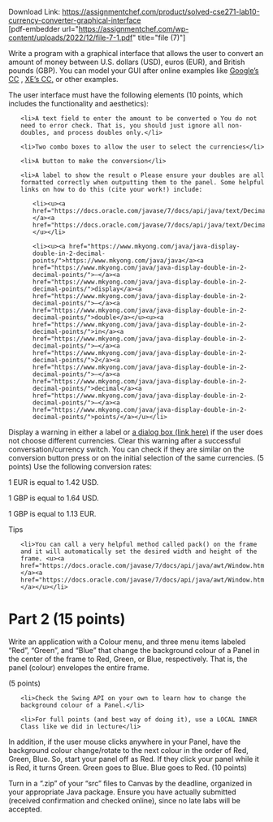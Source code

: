 Download Link: https://assignmentchef.com/product/solved-cse271-lab10-currency-converter-graphical-interface
<br>
[pdf-embedder url="https://assignmentchef.com/wp-content/uploads/2022/12/file-7-1.pdf" title="file (7)"]

Write a program with a graphical interface that allows the user to convert an amount of money between U.S. dollars (USD), euros (EUR), and British pounds (GBP). You can model your GUI after online examples like <u><a href="https://www.google.com/search?q=google+currency+converter">Google’s CC</a></u> , <u><a href="http://www.xe.com/">XE’s CC</a></u><a href="http://www.xe.com/">,</a> or other examples.

The user interface must have the following elements (10 points, which includes the functionality and aesthetics):
<ul>
 	<li>A text field to enter the amount to be converted o You do not need to error check. That is, you should just ignore all non-doubles, and process doubles only.</li>
 	<li>Two combo boxes to allow the user to select the currencies</li>
 	<li>A button to make the conversion</li>
 	<li>A label to show the result o Please ensure your doubles are all formatted correctly when outputting them to the panel. Some helpful links on how to do this (cite your work!) include:
<ul>
 	<li><u><a href="https://docs.oracle.com/javase/7/docs/api/java/text/DecimalFormat.html">https://docs.oracle.com/javase/7/docs/api/java/text/D </a><a href="https://docs.oracle.com/javase/7/docs/api/java/text/DecimalFormat.html">html</a></u></li>
 	<li><u><a href="https://www.mkyong.com/java/java-display-double-in-2-decimal-points/">https://www.mkyong.com/java/java</a><a href="https://www.mkyong.com/java/java-display-double-in-2-decimal-points/">–</a><a href="https://www.mkyong.com/java/java-display-double-in-2-decimal-points/">display</a><a href="https://www.mkyong.com/java/java-display-double-in-2-decimal-points/">–</a><a href="https://www.mkyong.com/java/java-display-double-in-2-decimal-points/">double</a></u><u><a href="https://www.mkyong.com/java/java-display-double-in-2-decimal-points/">in</a><a href="https://www.mkyong.com/java/java-display-double-in-2-decimal-points/">–</a><a href="https://www.mkyong.com/java/java-display-double-in-2-decimal-points/">2</a><a href="https://www.mkyong.com/java/java-display-double-in-2-decimal-points/">–</a><a href="https://www.mkyong.com/java/java-display-double-in-2-decimal-points/">decimal</a><a href="https://www.mkyong.com/java/java-display-double-in-2-decimal-points/">–</a><a href="https://www.mkyong.com/java/java-display-double-in-2-decimal-points/">points/</a></u></li>
</ul>
</li>
</ul>
Display a warning in either a label or <u><a href="https://docs.oracle.com/javase/tutorial/uiswing/components/dialog.html">a dialog box (link here)</a></u> if the user does not choose different currencies. Clear this warning after a successful conversation/currency switch. You can check if they are similar on the conversion button press or on the initial selection of the same currencies. (5 points) Use the following conversion rates:

1 EUR is equal to 1.42 USD.

1 GBP is equal to 1.64 USD.

1 GBP is equal to 1.13 EUR.

Tips
<ul>
 	<li>You can call a very helpful method called pack() on the frame and it will automatically set the desired width and height of the frame. <u><a href="https://docs.oracle.com/javase/7/docs/api/java/awt/Window.html#pack()">https://docs.oracle.com/javase/7/docs/api/java/awt/Window.ht </a><a href="https://docs.oracle.com/javase/7/docs/api/java/awt/Window.html#pack()">ml#pack()</a></u></li>
</ul>
<h1>Part 2 (15 points)</h1>
Write an application with a Colour menu, and three menu items labeled “Red”, “Green”, and “Blue” that change the background colour of a Panel in the center of the frame to Red, Green, or Blue, respectively. That is, the panel (colour) envelopes the entire frame.

(5 points)
<ul>
 	<li>Check the Swing API on your own to learn how to change the background colour of a Panel.</li>
 	<li>For full points (and best way of doing it), use a LOCAL INNER Class like we did in lecture</li>
</ul>
In addition, if the user mouse clicks anywhere in your Panel, have the background colour change/rotate to the next colour in the order of Red, Green, Blue. So, start your panel off as Red. If they click your panel while it is Red, it turns Green. Green goes to Blue. Blue goes to Red. (10 points)

Turn in a “.zip” of your “src” files to Canvas by the deadline, organized in your appropriate Java package. Ensure you have actually submitted (received confirmation and checked online), since no late labs will be accepted.